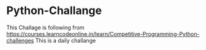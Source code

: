 # Python-Challange

This Challage is following from https://courses.learncodeonline.in/learn/Competitive-Programming-Python-challenges 
This is a daily challange
